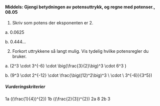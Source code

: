 
#### Middels: Gjengi betydningen av potensuttrykk, og regne med potenser.,  08.05

1. Skriv som potens der eksponenten er 2.

a. $0.0625$

b. $0.444...$

2. Forkort uttrykkene så langt mulig. Vis tydelig hvilke potensregler du bruker. 

a. \(2^3 \cdot 3^{-6} \cdot \big(\frac{3}{2}\big)^3 \cdot 6^3 \)

b. \(9^3 \cdot 2^{-12} \cdot \frac{\big((12)^2\big)^3 \ \cdot \ 3^{-6}}{3^5}\)


##### Vurderingskriterier

1a \((\frac{1}{4})^{2}\)
1b \((\frac{2}{3})^{2}\)
2a $8$
2b $3$


